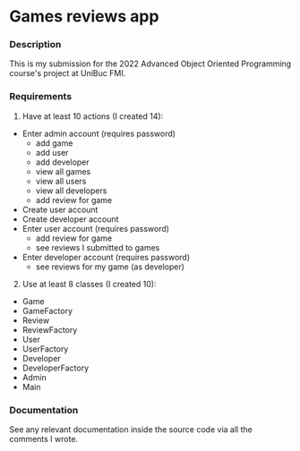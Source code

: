 # Games reviews app

### Description
This is my submission for the 2022 Advanced Object Oriented Programming course's project at UniBuc FMI.

### Requirements
1. Have at least 10 actions (I created 14):
- Enter admin account (requires password)
  * add game
  * add user
  * add developer
  * view all games
  * view all users
  * view all developers
  * add review for game
- Create user account
- Create developer account
- Enter user account (requires password)
  * add review for game
  * see reviews I submitted to games
- Enter developer account (requires password)
  * see reviews for my game (as developer)

2. Use at least 8 classes (I created 10):
- Game
- GameFactory
- Review
- ReviewFactory
- User
- UserFactory
- Developer
- DeveloperFactory
- Admin
- Main

### Documentation
See any relevant documentation inside the source code via all the comments I wrote.
